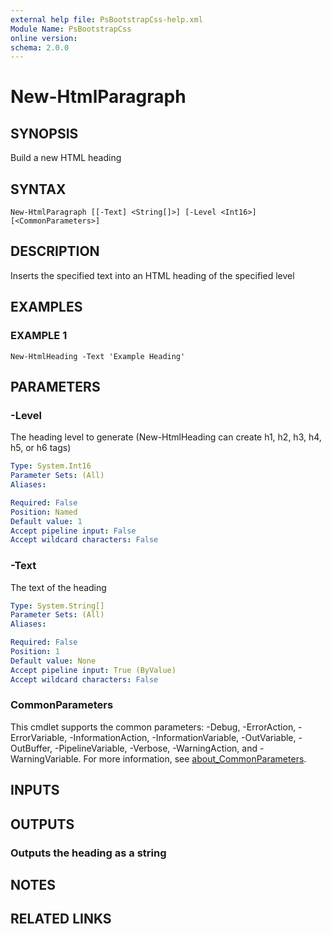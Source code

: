 ```yaml
---
external help file: PsBootstrapCss-help.xml
Module Name: PsBootstrapCss
online version:
schema: 2.0.0
---
```


# New-HtmlParagraph

## SYNOPSIS
Build a new HTML heading

## SYNTAX

```
New-HtmlParagraph [[-Text] <String[]>] [-Level <Int16>] [<CommonParameters>]
```

## DESCRIPTION
Inserts the specified text into an HTML heading of the specified level

## EXAMPLES

### EXAMPLE 1
```
New-HtmlHeading -Text 'Example Heading'
```

## PARAMETERS

### -Level
The heading level to generate (New-HtmlHeading can create h1, h2, h3, h4, h5, or h6 tags)

```yaml
Type: System.Int16
Parameter Sets: (All)
Aliases:

Required: False
Position: Named
Default value: 1
Accept pipeline input: False
Accept wildcard characters: False
```

### -Text
The text of the heading

```yaml
Type: System.String[]
Parameter Sets: (All)
Aliases:

Required: False
Position: 1
Default value: None
Accept pipeline input: True (ByValue)
Accept wildcard characters: False
```

### CommonParameters
This cmdlet supports the common parameters: -Debug, -ErrorAction, -ErrorVariable, -InformationAction, -InformationVariable, -OutVariable, -OutBuffer, -PipelineVariable, -Verbose, -WarningAction, and -WarningVariable. For more information, see [about_CommonParameters](http://go.microsoft.com/fwlink/?LinkID=113216).

## INPUTS

## OUTPUTS

### Outputs the heading as a string
## NOTES

## RELATED LINKS
